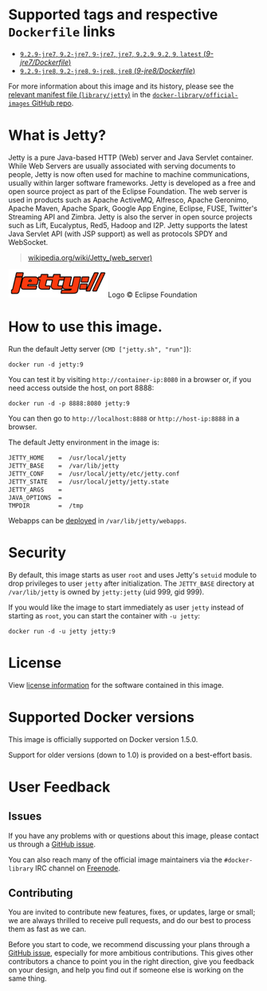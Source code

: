 # Supported tags and respective `Dockerfile` links

-	[`9.2.9-jre7`, `9.2-jre7`, `9-jre7`, `jre7`, `9.2.9`, `9.2`, `9`, `latest` (*9-jre7/Dockerfile*)](https://github.com/md5/docker-jetty/blob/d36c03e677a70d00ea1be3965aafc09bb5cc6ceb/9-jre7/Dockerfile)
-	[`9.2.9-jre8`, `9.2-jre8`, `9-jre8`, `jre8` (*9-jre8/Dockerfile*)](https://github.com/md5/docker-jetty/blob/d36c03e677a70d00ea1be3965aafc09bb5cc6ceb/9-jre8/Dockerfile)

For more information about this image and its history, please see the [relevant manifest file (`library/jetty`)](https://github.com/docker-library/official-images/blob/master/library/jetty) in the [`docker-library/official-images` GitHub repo](https://github.com/docker-library/official-images).

# What is Jetty?

Jetty is a pure Java-based HTTP (Web) server and Java Servlet container. While Web Servers are usually associated with serving documents to people, Jetty is now often used for machine to machine communications, usually within larger software frameworks. Jetty is developed as a free and open source project as part of the Eclipse Foundation. The web server is used in products such as Apache ActiveMQ, Alfresco, Apache Geronimo, Apache Maven, Apache Spark, Google App Engine, Eclipse, FUSE, Twitter's Streaming API and Zimbra. Jetty is also the server in open source projects such as Lift, Eucalyptus, Red5, Hadoop and I2P. Jetty supports the latest Java Servlet API (with JSP support) as well as protocols SPDY and WebSocket.

> [wikipedia.org/wiki/Jetty_(web_server)](https://en.wikipedia.org/wiki/Jetty_%28web_server%29)

![logo](https://raw.githubusercontent.com/docker-library/docs/master/jetty/logo.png)Logo &copy; Eclipse Foundation

# How to use this image.

Run the default Jetty server (`CMD ["jetty.sh", "run"]`):

	docker run -d jetty:9

You can test it by visiting `http://container-ip:8080` in a browser or, if you need access outside the host, on port 8888:

	docker run -d -p 8888:8080 jetty:9

You can then go to `http://localhost:8888` or `http://host-ip:8888` in a browser.

The default Jetty environment in the image is:

	JETTY_HOME    =  /usr/local/jetty
	JETTY_BASE    =  /var/lib/jetty
	JETTY_CONF    =  /usr/local/jetty/etc/jetty.conf
	JETTY_STATE   =  /usr/local/jetty/jetty.state
	JETTY_ARGS    =
	JAVA_OPTIONS  =
	TMPDIR        =  /tmp

Webapps can be [deployed](https://wiki.eclipse.org/Jetty/Howto/Deploy_Web_Applications) in `/var/lib/jetty/webapps`.

# Security

By default, this image starts as user `root` and uses Jetty's `setuid` module to drop privileges to user `jetty` after initialization. The `JETTY_BASE` directory at `/var/lib/jetty` is owned by `jetty:jetty` (uid 999, gid 999).

If you would like the image to start immediately as user `jetty` instead of starting as `root`, you can start the container with `-u jetty`:

	docker run -d -u jetty jetty:9

# License

View [license information](http://eclipse.org/jetty/licenses.php) for the software contained in this image.

# Supported Docker versions

This image is officially supported on Docker version 1.5.0.

Support for older versions (down to 1.0) is provided on a best-effort basis.

# User Feedback

## Issues

If you have any problems with or questions about this image, please contact us through a [GitHub issue](https://github.com/md5/docker-jetty/issues).

You can also reach many of the official image maintainers via the `#docker-library` IRC channel on [Freenode](https://freenode.net).

## Contributing

You are invited to contribute new features, fixes, or updates, large or small; we are always thrilled to receive pull requests, and do our best to process them as fast as we can.

Before you start to code, we recommend discussing your plans through a [GitHub issue](https://github.com/md5/docker-jetty/issues), especially for more ambitious contributions. This gives other contributors a chance to point you in the right direction, give you feedback on your design, and help you find out if someone else is working on the same thing.
